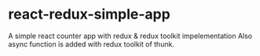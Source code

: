 # react-redux-simple-app
A simple react counter app with redux &amp; redux toolkit impelementation
Also async function is added with redux toolkit of thunk. 
